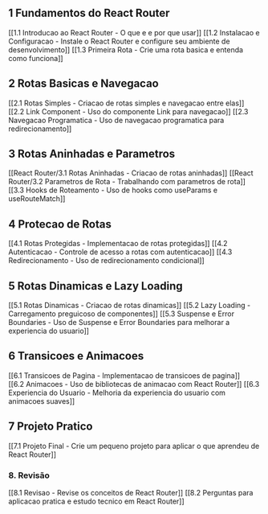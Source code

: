 

##  **1️ Fundamentos do React Router**
 
 [[1.1 Introducao ao React Router - O que e e por que usar]]
 [[1.2 Instalacao e Configuracao - Instale o React Router e configure seu ambiente de desenvolvimento]]
 [[1.3 Primeira Rota - Crie uma rota basica e entenda como funciona]]

## **2️ Rotas Basicas e Navegacao**
 
[[2.1 Rotas Simples - Criacao de rotas simples e navegacao entre elas]]
[[2.2 Link Component - Uso do componente Link para navegacao]]
 [[2.3 Navegacao Programatica - Uso de navegacao programatica para redirecionamento]]


## **3️ Rotas Aninhadas e Parametros**
 
 [[React Router/3.1 Rotas Aninhadas - Criacao de rotas aninhadas]]
 [[React Router/3.2 Parametros de Rota - Trabalhando com parametros de rota]] 
 [[3.3 Hooks de Roteamento - Uso de hooks como useParams e useRouteMatch]]

## **4️ Protecao de Rotas**
 
 [[4.1 Rotas Protegidas - Implementacao de rotas protegidas]] 
[[4.2 Autenticacao - Controle de acesso a rotas com autenticacao]]
 [[4.3 Redirecionamento - Uso de redirecionamento condicional]]

## **5️ Rotas Dinamicas e Lazy Loading**
 
 [[5.1 Rotas Dinamicas - Criacao de rotas dinamicas]]
 [[5.2 Lazy Loading - Carregamento preguicoso de componentes]]
 [[5.3 Suspense e Error Boundaries - Uso de Suspense e Error Boundaries para melhorar a experiencia do usuario]]

## **6️ Transicoes e Animacoes**
 
[[6.1 Transicoes de Pagina - Implementacao de transicoes de pagina]]  
[[6.2 Animacoes - Uso de bibliotecas de animacao com React Router]] 
[[6.3 Experiencia do Usuario - Melhoria da experiencia do usuario com animacoes suaves]]


## **7️ Projeto Pratico**
 
[[7.1 Projeto Final - Crie um pequeno projeto para aplicar o que aprendeu de React Router]]


### **8. Revisão**

[[8.1 Revisao - Revise os conceitos de React Router]]
[[8.2 Perguntas para aplicacao pratica e estudo tecnico em React Router]]


